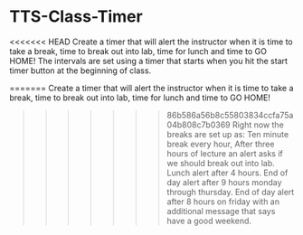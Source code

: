 # TTS-Class-Timer
<<<<<<< HEAD
Create a timer that will alert the instructor when it is time to take a break, time to break out into lab, time for lunch and time to GO HOME!  The intervals are set using a timer that starts when you hit the start timer button at the beginning of class.  

=======
Create a timer that will alert the instructor when it is time to take a break, time to break out into lab, time for lunch and time to GO HOME!
>>>>>>> 86b586a56b8c55803834ccfa75a04b808c7b0369
Right now the breaks are set up as:
Ten minute break every hour,
After three hours of lecture an alert asks if we should break out into lab.
Lunch alert after 4 hours.
End of day alert after 9 hours monday through thursday.
End of day alert after 8 hours on friday with an additional message that says have a good weekend.
